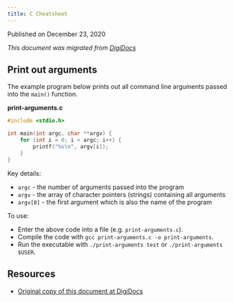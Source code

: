 ```yaml
---
title: C Cheatsheet
---
```


Published on December 23, 2020

_This document was migrated from [DigiDocs](https://digipie.github.io/digidocs/c/arguments/)_

## Print out arguments

The example program below prints out all command line arguments passed into the `main()` function.

**print-arguments.c**

```c
#include <stdio.h>

int main(int argc, char **argv) {
    for (int i = 0; i < argc; i++) {
        printf("%s\n", argv[i]);
    }
}
```

Key details:

- `argc` - the number of arguments passed into the program
- `argv` - the array of character pointers (strings) containing all arguments
- `argv[0]` - the first argument which is also the name of the program

To use:

- Enter the above code into a file (e.g. `print-arguments.c`).
- Compile the code with `gcc print-arguments.c -o print-arguments`.
- Run the executable with `./print-arguments test` or `./print-arguments $USER`.

## Resources

- [Original copy of this document at DigiDocs](https://digipie.github.io/digidocs/c/arguments/)